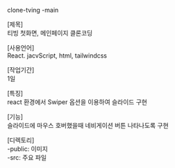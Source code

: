 clone-tving -main

[제목] <br/>
티빙 첫화면, 메인페이지 클론코딩

[사용언어] <br/>
React. jacvScript, html, tailwindcss

[작업기간] <br/>
1일

[특징] <br/>
react 환경에서 Swiper 옵션을 이용하여 슬라이드 구현

[기능] <br/>
슬라이드에 마우스 호버했을때 네비게이션 버튼 나타나도록 구현

[디렉토리] <br/>
-public: 이미지  <br/>
-src: 주요 파일
